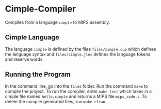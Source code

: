 # Cimple-Compiler
Compiles from a language ```cimple``` to MIPS assembly. 
## Cimple Language 
The language ```cimple``` is defined by the files ```files/cimple.cup``` which defines the language syntax and ```files/cimple.jlex``` defines the language tokens and reserve words.
## Running the Program
In the command line, go into the ```files``` folder. Run the command ```make``` to compile the project. To run the compiler, enter ```make test``` which takes in a cimple file named ```hello.cimple``` and returns a MIPS file ```mips_code.s```. To delete the compile generated files, run ```make clean```.

